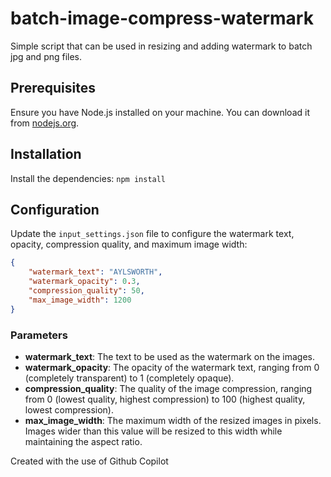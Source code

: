 # batch-image-compress-watermark

Simple script that can be used in resizing and adding watermark to batch jpg and png files.

## Prerequisites

Ensure you have Node.js installed on your machine. You can download it from [nodejs.org](https://nodejs.org/).

## Installation

Install the dependencies:
    ```
    npm install
    ```

## Configuration

Update the `input_settings.json` file to configure the watermark text, opacity, compression quality, and maximum image width:

```json
{
    "watermark_text": "AYLSWORTH",
    "watermark_opacity": 0.3,
    "compression_quality": 50,
    "max_image_width": 1200
}
```

### Parameters
* __watermark_text__: The text to be used as the watermark on the images.
* __watermark_opacity__: The opacity of the watermark text, ranging from 0 (completely transparent) to 1 (completely opaque).
* __compression_quality__: The quality of the image compression, ranging from 0 (lowest quality, highest compression) to 100 (highest quality, lowest compression).
* __max_image_width__: The maximum width of the resized images in pixels. Images wider than this value will be resized to this width while maintaining the aspect ratio.

Created with the use of Github Copilot
